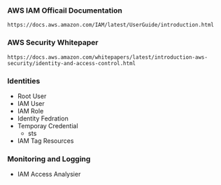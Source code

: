 ### AWS IAM Officail Documentation
```
https://docs.aws.amazon.com/IAM/latest/UserGuide/introduction.html
```
### AWS Security Whitepaper
```
https://docs.aws.amazon.com/whitepapers/latest/introduction-aws-security/identity-and-access-control.html
```
### Identities
- Root User
- IAM User
- IAM Role
- Identity Fedration
- Temporay Credential
   - sts
- IAM Tag Resources

### Monitoring and Logging
- IAM Access Analysier
